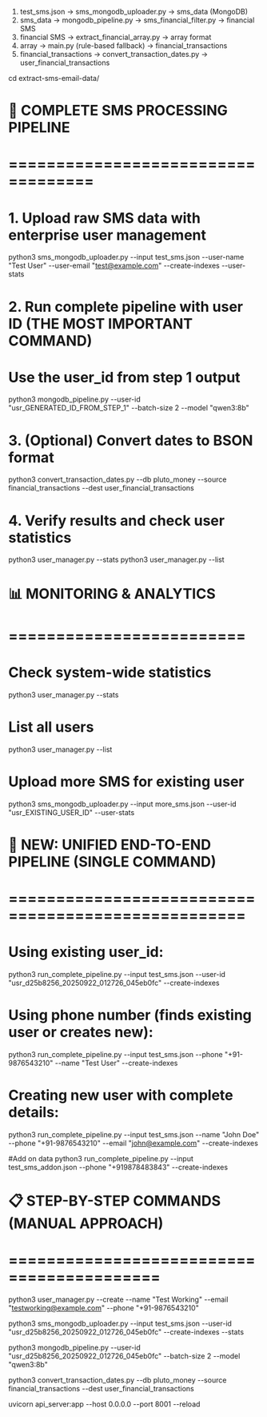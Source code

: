 
1. test_sms.json → sms_mongodb_uploader.py → sms_data (MongoDB)
2. sms_data → mongodb_pipeline.py → sms_financial_filter.py → financial SMS
3. financial SMS → extract_financial_array.py → array format
4. array → main.py (rule-based fallback) → financial_transactions
5. financial_transactions → convert_transaction_dates.py → user_financial_transactions


<!-- 

# Step 1: Filter (from your 5,072 SMS)(raw sms/email)
python3 sms_financial_filter.py sms_data.json -o filtered_financial.json

# Step 2: Extract array (extract fin_data json)
python3 extract_financial_array.py filtered_financial.json -o financial_array.json  

# Step 3: Process with AI (Data to information -> stored in mongodb)
python3 main.py --input financial_array.json --output final_results.json --failures complete_failures.ndjson


python3 main.py --input test_realtime.json --output test_results_realtime.json --failures test_failures_realtime.ndjson --batch-size 1 --parallel-batches 1


 -->




cd extract-sms-email-data/






# 🚀 COMPLETE SMS PROCESSING PIPELINE
# ===================================

# 1. Upload raw SMS data with enterprise user management
python3 sms_mongodb_uploader.py --input test_sms.json --user-name "Test User" --user-email "test@example.com" --create-indexes --user-stats

# 2. Run complete pipeline with user ID (THE MOST IMPORTANT COMMAND)
# Use the user_id from step 1 output
python3 mongodb_pipeline.py --user-id "usr_GENERATED_ID_FROM_STEP_1" --batch-size 2 --model "qwen3:8b"

# 3. (Optional) Convert dates to BSON format
python3 convert_transaction_dates.py --db pluto_money --source financial_transactions --dest user_financial_transactions

# 4. Verify results and check user statistics
python3 user_manager.py --stats
python3 user_manager.py --list







# 📊 MONITORING & ANALYTICS
# =========================

# Check system-wide statistics
python3 user_manager.py --stats

# List all users
python3 user_manager.py --list




# Upload more SMS for existing user
python3 sms_mongodb_uploader.py --input more_sms.json --user-id "usr_EXISTING_USER_ID" --user-stats










# 🚀 NEW: UNIFIED END-TO-END PIPELINE (SINGLE COMMAND)
# ===================================================

# Using existing user_id:
python3 run_complete_pipeline.py --input test_sms.json --user-id "usr_d25b8256_20250922_012726_045eb0fc" --create-indexes

# Using phone number (finds existing user or creates new):
python3 run_complete_pipeline.py --input test_sms.json --phone "+91-9876543210" --name "Test User" --create-indexes

# Creating new user with complete details:
python3 run_complete_pipeline.py --input test_sms.json --name "John Doe" --phone "+91-9876543210" --email "john@example.com" --create-indexes


#Add on data
python3 run_complete_pipeline.py --input test_sms_addon.json --phone "+919878483843" --create-indexes





# 📋 STEP-BY-STEP COMMANDS (MANUAL APPROACH)
# ==========================================

python3 user_manager.py --create --name "Test Working" --email "testworking@example.com" --phone "+91-9876543210"       

python3 sms_mongodb_uploader.py --input test_sms.json --user-id "usr_d25b8256_20250922_012726_045eb0fc" --create-indexes --stats 

python3 mongodb_pipeline.py --user-id "usr_d25b8256_20250922_012726_045eb0fc" --batch-size 2 --model "qwen3:8b"

python3 convert_transaction_dates.py --db pluto_money --source financial_transactions --dest user_financial_transactions







 uvicorn api_server:app --host 0.0.0.0 --port 8001 --reload